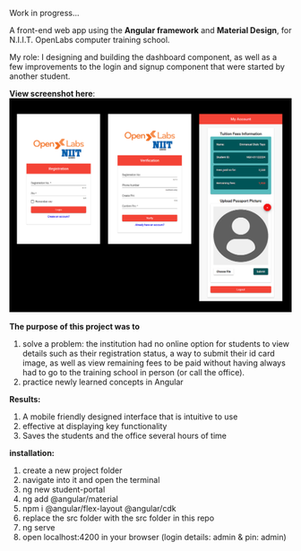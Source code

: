 Work in progress...

A front-end web app using the **Angular framework** and **Material Design**, for N.I.I.T. OpenLabs computer training school.

My role: I designing and building the dashboard component, as well as a few improvements to the login and signup component that were started by another student.

**View screenshot here**: ![demo image](screenshots/demo.png?raw=true)

**The purpose of this project was to**
1. solve a problem:
the institution had no online option for students to view details such as their registration status, a way to submit their id card image, as well as view remaining fees to be paid without having always had to go to the training school in person (or call the office).
2. practice newly learned concepts in Angular

**Results:**
1. A mobile friendly designed interface that is intuitive to use
2. effective at displaying key functionality
3. Saves the students and the office several hours of time

**installation:**
1. create a new project folder
2. navigate into it and open the terminal
3. ng new student-portal
4. ng add @angular/material
5. npm i @angular/flex-layout @angular/cdk 
6. replace the src folder with the src folder in this repo
7. ng serve
8. open localhost:4200 in your browser (login details: admin & pin: admin)
